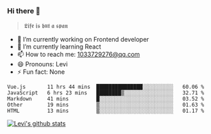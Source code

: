### Hi there 👋

> 𝕷𝖎𝖋𝖊 𝖎𝖘 𝖇𝖚𝖙 𝖆 𝖘𝖕𝖆𝖓

- 🔭 I’m currently working on Frontend developer
- 🌱 I’m currently learning React
- 📫 How to reach me: 1033729276@qq.com
- 😄 Pronouns: Levi
- ⚡ Fun fact: None


<!--START_SECTION:waka-->
```text
Vue.js       11 hrs 44 mins  ███████████████░░░░░░░░░░   60.06 % 
JavaScript   6 hrs 23 mins   ████████▒░░░░░░░░░░░░░░░░   32.71 % 
Markdown     41 mins         █░░░░░░░░░░░░░░░░░░░░░░░░   03.52 % 
Other        19 mins         ▒░░░░░░░░░░░░░░░░░░░░░░░░   01.63 % 
HTML         13 mins         ▒░░░░░░░░░░░░░░░░░░░░░░░░   01.17 % 
```
<!--END_SECTION:waka-->


[![Levi's github stats](https://github-readme-stats.vercel.app/api?username=chaossssss)](https://github.com/anuraghazra/github-readme-stats)